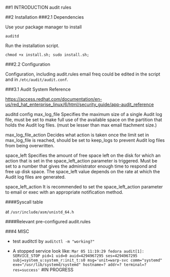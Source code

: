 ##1 INTRODUCTION
audit rules



##2 Installation
###2.1 Dependencies

Use your package manager to install

`auditd`


Run the installation script.

```
chmod +x install.sh; sudo install.sh;
```
###2.2 Configuration

Configuration, including
audit.rules
email freq
could be edited in the script and in `/etc/audit/audit.conf`.

###3.1 Audit System Reference

https://access.redhat.com/documentation/en-us/red_hat_enterprise_linux/6/html/security_guide/app-audit_reference

auditd config
max_log_file
    Specifies the maximum size of a single Audit log file, must be set to make full use of the available space on the partition that holds the Audit log files.
    (must be lesser than max email ttachment size.)

max_log_file_action
    Decides what action is taken once the limit set in max_log_file is reached, should be set to keep_logs to prevent Audit log files from being overwritten.

space_left
    Specifies the amount of free space left on the disk for which an action that is set in the space_left_action parameter is triggered. Must be set to a number that gives the administrator enough time to respond and free up disk space. The space_left value depends on the rate at which the Audit log files are generated. 

space_left_action
    It is recommended to set the space_left_action parameter to email or exec with an appropriate notification method.

####Syscall table

at `/usr/include/asm/unistd_64.h`

####Relevant pre-configured audit.rules


###4 MISC

- test auditctl by `auditctl -m "working?"` 

- A stopped service look like:
`Mar 05 11:19:29 fedora audit[1]: SERVICE_STOP pid=1 uid=0 auid=4294967295 ses=4294967295 subj=system_u:system_r:init_t:s0 msg='unit=warp-svc comm="systemd" exe="/usr/lib/systemd/systemd" hostname=? addr=? terminal=? res=success'`
#IN PROGRESS

